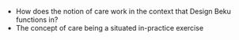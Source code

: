 - How does the notion of care work in the context that Design Beku functions in?
- The concept of care being a situated in-practice exercise